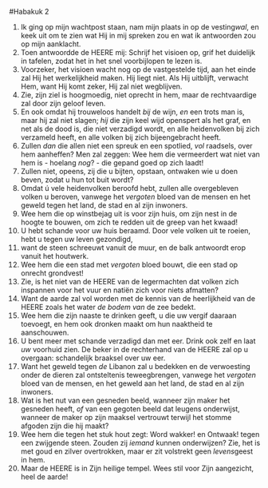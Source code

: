 #Habakuk 2
1. Ik ging op mijn wachtpost staan, nam mijn plaats in op de vesting*wal*, en keek uit om te zien wat Hij in mij spreken zou en wat ik antwoorden zou op mijn aanklacht. 
2. Toen antwoordde de HEERE mij: Schrijf het visioen op, grif het duidelijk in tafelen, zodat het in het snel voorbijlopen te lezen is. 
3. Voorzeker, het visioen wacht nog op de vastgestelde tijd, aan het einde zal Hij het werkelijkheid maken. Hij liegt niet. Als Hij uitblijft, verwacht Hem, want Hij komt zeker, Hij zal niet wegblijven. 
4. Zie, zijn ziel is hoogmoedig, niet oprecht in hem, maar de rechtvaardige zal door zijn geloof leven. 
5. En ook omdat hij trouweloos handelt *bij* de wijn, *en* een trots man is, maar hij zal niet slagen; *hij* die zijn keel wijd openspert als het graf, en net als de dood is, die niet verzadigd wordt, en alle heidenvolken bij zich verzameld heeft, en alle volken bij zich bijeengebracht heeft. 
6. Zullen *dan* die allen niet een spreuk en een spotlied, *vol* raadsels, over hem aanheffen? Men zal zeggen: Wee hem die vermeerdert wat niet van hem is - hoelang *nog*? - die gepand goed op zich laadt! 
7. Zullen niet, opeens, zij die u bijten, opstaan, ontwaken wie u doen beven, zodat u hun tot buit wordt? 
8. Omdat ú vele heidenvolken beroofd hebt, zullen alle overgebleven volken u beroven, vanwege het *vergoten* bloed van de mensen en het geweld tegen het land, de stad en al zijn inwoners. 
9. Wee hem die op winstbejag uit is voor zijn huis, om zijn nest in de hoogte te bouwen, om zich te redden uit de greep van het kwaad! 
10. U hebt schande voor uw huis beraamd. Door vele volken uit te roeien, hebt u tegen uw leven gezondigd, 
11. want de steen schreeuwt vanuit de muur, en de balk antwoordt erop vanuit het houtwerk. 
12. Wee hem die een stad met *vergoten* bloed bouwt, die een stad op onrecht grondvest! 
13. Zie, is het niet van de HEERE van de legermachten dat volken zich inspannen voor het vuur en natiën zich voor niets afmatten? 
14. Want de aarde zal vol worden met de kennis van de heerlijkheid van de HEERE zoals het water *de bodem van* de zee bedekt. 
15. Wee hem die zijn naaste te drinken geeft, u die uw vergif daaraan toevoegt, en hem ook dronken maakt om hun naaktheid te aanschouwen. 
16. U bent meer met schande verzadigd dan met eer. Drink ook zelf en laat *uw* voorhuid zien. De beker in de rechterhand van de HEERE zal op u overgaan: schandelijk braaksel over uw eer. 
17. Want het geweld tegen *de* Libanon zal u bedekken en de verwoesting onder de dieren zal ontsteltenis teweegbrengen, vanwege het *vergoten* bloed van de mensen, en het geweld aan het land, de stad en al zijn inwoners. 
18. Wat is het nut van een gesneden beeld, wanneer zijn maker het gesneden heeft, *of* van een gegoten beeld dat leugens onderwijst, wanneer de maker op zijn maaksel vertrouwt terwijl het stomme afgoden zijn die hij maakt? 
19. Wee hem die tegen het stuk hout zegt: Word wakker! en Ontwaak! tegen een zwijgende steen. Zouden zij *iemand* kunnen onderwijzen? Zie, het is met goud en zilver overtrokken, maar er zit volstrekt geen *levens*geest in hem. 
20. Maar de HEERE is in Zijn heilige tempel. Wees stil voor Zijn aangezicht, heel de aarde!
